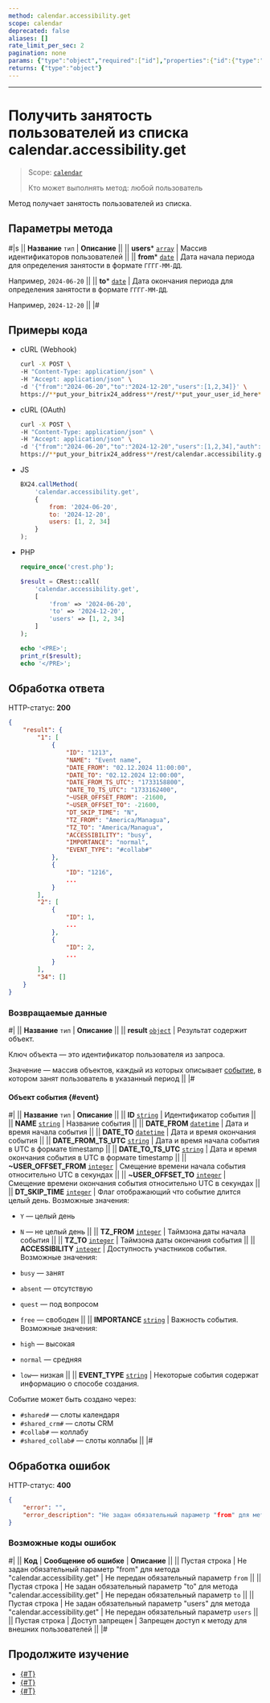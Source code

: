 ```yaml
---
method: calendar.accessibility.get
scope: calendar
deprecated: false
aliases: []
rate_limit_per_sec: 2
pagination: none
params: {"type":"object","required":["id"],"properties":{"id":{"type":"integer"}}}
returns: {"type":"object"}
---
```



---

# Получить занятость пользователей из списка calendar.accessibility.get

> Scope: [`calendar`](../../scopes/permissions.md)
>
> Кто может выполнять метод: любой пользователь

Метод получает занятость пользователей из списка.

## Параметры метода



#|s
|| **Название**
`тип` | **Описание** ||
|| **users***
[`array`](../../data-types.md) | Массив идентификаторов пользователей ||
|| **from***
[`date`](../../data-types.md) | Дата начала периода для определения занятости в формате `ГГГГ-ММ-ДД`.

Например, `2024-06-20` ||
|| **to***
[`date`](../../data-types.md) | Дата окончания периода для определения занятости в формате `ГГГГ-ММ-ДД`.

Например, `2024-12-20`  ||
|#

## Примеры кода





- cURL (Webhook)

    ```bash
    curl -X POST \
    -H "Content-Type: application/json" \
    -H "Accept: application/json" \
    -d '{"from":"2024-06-20","to":"2024-12-20","users":[1,2,34]}' \
    https://**put_your_bitrix24_address**/rest/**put_your_user_id_here**/**put_your_webbhook_here**/calendar.accessibility.get
    ```

- cURL (OAuth)

    ```bash
    curl -X POST \
    -H "Content-Type: application/json" \
    -H "Accept: application/json" \
    -d '{"from":"2024-06-20","to":"2024-12-20","users":[1,2,34],"auth":"**put_access_token_here**"}' \
    https://**put_your_bitrix24_address**/rest/calendar.accessibility.get
    ```

- JS

    ```js
    BX24.callMethod(
        'calendar.accessibility.get',
        {
            from: '2024-06-20',
            to: '2024-12-20',
            users: [1, 2, 34]
        }
    );
    ```

- PHP

    ```php
    require_once('crest.php');

    $result = CRest::call(
        'calendar.accessibility.get',
        [
            'from' => '2024-06-20',
            'to' => '2024-12-20',
            'users' => [1, 2, 34]
        ]
    );

    echo '<PRE>';
    print_r($result);
    echo '</PRE>';
    ```



## Обработка ответа

HTTP-статус: **200**

```json
{
    "result": {
        "1": [
            {
                "ID": "1213",
                "NAME": "Event name",
                "DATE_FROM": "02.12.2024 11:00:00",
                "DATE_TO": "02.12.2024 12:00:00",
                "DATE_FROM_TS_UTC": "1733158800",
                "DATE_TO_TS_UTC": "1733162400",
                "~USER_OFFSET_FROM": -21600,
                "~USER_OFFSET_TO": -21600,
                "DT_SKIP_TIME": "N",
                "TZ_FROM": "America/Managua",
                "TZ_TO": "America/Managua",
                "ACCESSIBILITY": "busy",
                "IMPORTANCE": "normal",
                "EVENT_TYPE": "#collab#"
            },
            {
                "ID": "1216",
                ...
            }
        ],
        "2": [
            {
                "ID": 1,
                ...
            },
            {
                "ID": 2,
                ...
            }
        ],
        "34": []
    }
}
```

### Возвращаемые данные

#|
|| **Название**
`тип` | **Описание** ||
|| **result**
[`object`](../../data-types.md) | Результат содержит объект.

Ключ объекта — это идентификатор пользователя из запроса.

Значение — массив объектов, каждый из которых описывает [событие](#event), в котором занят пользователь в указанный период ||
|#

#### Объект события {#event}

#|
|| **Название**
`тип` | **Описание** ||
|| **ID**
[`string`](../../data-types.md) | Идентификатор события ||
|| **NAME**
[`string`](../../data-types.md) | Название события ||
|| **DATE_FROM**
[`datetime`](../../data-types.md) | Дата и время начала события ||
|| **DATE_TO**
[`datetime`](../../data-types.md) | Дата и время окончания события ||
|| **DATE_FROM_TS_UTC**
[`string`](../../data-types.md) | Дата и время начала события в UTC в формате timestamp ||
|| **DATE_TO_TS_UTC**
[`string`](../../data-types.md) | Дата и время окончания события в UTC в формате timestamp ||
|| **~USER_OFFSET_FROM**
[`integer`](../../data-types.md) | Смещение времени начала события относительно UTC в секундах ||
|| **~USER_OFFSET_TO**
[`integer`](../../data-types.md) | Смещение времени окончания события относительно UTC в секундах ||
|| **DT_SKIP_TIME**
[`integer`](../../data-types.md) | Флаг отображающий что событие длится целый день. Возможные значения:
- `Y` — целый день
- `N` — не целый день ||
|| **TZ_FROM**
[`integer`](../../data-types.md) | Таймзона даты начала события ||
|| **TZ_TO**
[`integer`](../../data-types.md) | Таймзона даты окончания события ||
|| **ACCESSIBILITY**
[`integer`](../../data-types.md) | Доступность участников события. Возможные значения:

- `busy` — занят
- `absent` — отсутствую
- `quest` — под вопросом
- `free` — свободен ||
|| **IMPORTANCE**
[`string`](../../data-types.md) | Важность события. Возможные значения:

- `high` — высокая
- `normal` — средняя
- `low`— низкая ||
|| **EVENT_TYPE**
[`string`](../../data-types.md) | Некоторые события содержат информацию о способе создания.

Событие может быть создано через:

- `#shared#` — слоты календаря
- `#shared_crm#` — слоты CRM
- `#collab#` — коллабу
- `#shared_collab#` — слоты коллабы
||
|#

## Обработка ошибок

HTTP-статус: **400**

```json
{
    "error": "",
    "error_description": "Не задан обязательный параметр "from" для метода "calendar.accessibility.get""
}
```



### Возможные коды ошибок

#|
|| **Код** | **Сообщение об ошибке** | **Описание** ||
|| Пустая строка | Не задан обязательный параметр "from" для метода "calendar.accessibility.get" | Не передан обязательный параметр `from` ||
|| Пустая строка | Не задан обязательный параметр "to" для метода "calendar.accessibility.get" | Не передан обязательный параметр `to` ||
|| Пустая строка | Не задан обязательный параметр "users" для метода "calendar.accessibility.get" | Не передан обязательный параметр `users` ||
|| Пустая строка | Доступ запрещен | Запрещен доступ к методу для внешних пользователей ||
|#



## Продолжите изучение 

- [{#T}](./index.md)
- [{#T}](./calendar-meeting-status-get.md)
- [{#T}](./calendar-meeting-status-set.md)
